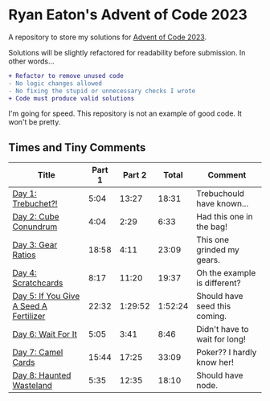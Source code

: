 # Ryan Eaton's Advent of Code 2023
A repository to store my solutions for [Advent of Code 2023](https://adventofcode.com/2023).

Solutions will be slightly refactored for readability before submission. In other words...

```diff
+ Refactor to remove unused code
- No logic changes allowed
- No fixing the stupid or unnecessary checks I wrote
+ Code must produce valid solutions
```

I'm going for speed. This repository is not an example of good code. It won't be pretty.

## Times and Tiny Comments

| Title                                                | Part 1 | Part 2  | Total   | Comment                       |
|------------------------------------------------------|--------|---------|---------|-------------------------------|
| [Day 1: Trebuchet?!](notes/1.md)                     | 5:04   | 13:27   | 18:31   | Trebuchould have known...     |
| [Day 2: Cube Conundrum](notes/2.md)                  | 4:04   | 2:29    | 6:33    | Had this one in the bag!      |
| [Day 3: Gear Ratios](notes/3.md)                     | 18:58  | 4:11    | 23:09   | This one grinded my gears.    |
| [Day 4: Scratchcards](notes/4.md)                    | 8:17   | 11:20   | 19:37   | Oh the example is different?  |
| [Day 5: If You Give A Seed A Fertilizer](notes/5.md) | 22:32  | 1:29:52 | 1:52:24 | Should have seed this coming. |
| [Day 6: Wait For It](notes/6.md)                     | 5:05   | 3:41    | 8:46    | Didn't have to wait for long! |
| [Day 7: Camel Cards](notes/7.md)                     | 15:44  | 17:25   | 33:09   | Poker?? I hardly know her!    |
| [Day 8: Haunted Wasteland](notes/8.md)               | 5:35   | 12:35   | 18:10   | Should have node.             |
